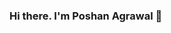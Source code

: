### Hi there. I'm Poshan Agrawal  👋 

<!--
**PoshanAgrawal/PoshanAgrawal** is a ✨ _special_ ✨ repository because its `README.md` (this file) appears on your GitHub profile.

[![Poshan's GitHub Banner](./banner.png)]

Here are some ideas to get you started:

- 🔭 I’m currently working on ...
- 🌱 I’m currently learning ...
- 👯 I’m looking to collaborate on ...
- 🤔 I’m looking for help with ...
- 💬 Ask me about ...
- 📫 How to reach me: ...
- 😄 Pronouns: ...
- ⚡ Fun fact: ...
-->
